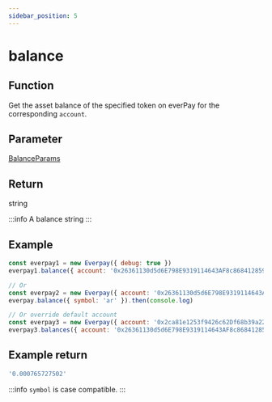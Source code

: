 ```yaml
---
sidebar_position: 5
---
```


# balance

## Function
Get the asset balance of the specified token on everPay for the corresponding `account`.

## Parameter
[BalanceParams](../types#balanceparams)

## Return
string

:::info
A balance string
:::

## Example

```js
const everpay1 = new Everpay({ debug: true })
everpay1.balance({ account: '0x26361130d5d6E798E9319114643AF8c868412859', symbol: 'ar' }).then(console.log)

// Or
const everpay2 = new Everpay({ account: '0x26361130d5d6E798E9319114643AF8c868412859', debug: true })
everpay.balance({ symbol: 'ar' }).then(console.log)

// Or override default account
const everpay3 = new Everpay({ account: '0x2ca81e1253f9426c62Df68b39a22A377164eeC92', debug: true })
everpay3.balances({ account: '0x26361130d5d6E798E9319114643AF8c868412859', symbol: 'ar' }).then(console.log)
```

## Example return
```js
'0.000765727502'
```

:::info
`symbol` is case compatible.
:::